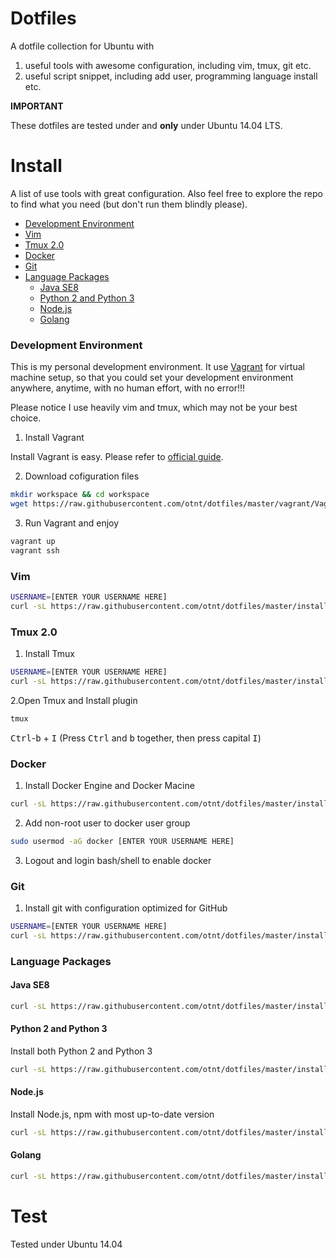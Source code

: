 # Dotfiles

A dotfile collection for Ubuntu with

1. useful tools with awesome configuration, including vim, tmux, git etc.
2. useful script snippet, including add user, programming language install etc.

**IMPORTANT**

These dotfiles are tested under and **only** under Ubuntu 14.04 LTS.

# Install

A list of use tools with great configuration. Also feel free to explore the repo to find what you need (but don't run them blindly please).

* [Development Environment](#development-environment)
* [Vim](#vim)
* [Tmux 2.0](#tmux-20)
* [Docker](#docker)
* [Git](#git)
* [Language Packages](#language-packages)
  * [Java SE8](#java-se8)
  * [Python 2 and Python 3](#python-2-and-python-3)
  * [Node.js](#nodejs)
  * [Golang](#golang)

### Development Environment

This is my personal development environment. It use [Vagrant](https://www.vagrantup.com/) for virtual machine setup, so that you could set your development environment anywhere, anytime, with no human effort, with no error!!!

Please notice I use heavily vim and tmux, which may not be your best choice.

1. Install Vagrant

Install Vagrant is easy. Please refer to [official guide](https://www.vagrantup.com/).

2. Download cofiguration files

```Bash
mkdir workspace && cd workspace
wget https://raw.githubusercontent.com/otnt/dotfiles/master/vagrant/Vagrantfile https://raw.githubusercontent.com/otnt/dotfiles/master/vagrant/bootstrap.sh
```

3. Run Vagrant and enjoy

```Bash
vagrant up
vagrant ssh
```

### Vim

``` Bash
USERNAME=[ENTER YOUR USERNAME HERE]
curl -sL https://raw.githubusercontent.com/otnt/dotfiles/master/install/vim.sh | sed -e "s/ubuntu/$USERNAME/g" | sudo /bin/bash
```

### Tmux 2.0

1. Install Tmux

```Bash
USERNAME=[ENTER YOUR USERNAME HERE]
curl -sL https://raw.githubusercontent.com/otnt/dotfiles/master/install/tmux.sh | sed -e "s/ubuntu/$USERNAME/g" | sudo /bin/bash
```

2.Open Tmux and Install plugin

```Bash
tmux
```
<kbd>Ctrl</kbd>-<kbd>b</kbd> + <kbd>I</kbd>  (Press <kbd>Ctrl</kbd> and <kbd>b</kbd> together, then press capital <kbd>I</kbd>)

### Docker

1. Install Docker Engine and Docker Macine

```Bash
curl -sL https://raw.githubusercontent.com/otnt/dotfiles/master/install/docker.sh | sudo /bin/bash
```

2. Add non-root user to docker user group

```Bash
sudo usermod -aG docker [ENTER YOUR USERNAME HERE]
```

3. Logout and login bash/shell to enable docker

### Git

1. Install git with configuration optimized for GitHub

```Bash
USERNAME=[ENTER YOUR USERNAME HERE]
curl -sL https://raw.githubusercontent.com/otnt/dotfiles/master/install/git.sh | sed -e "s/ubuntu/$USERNAME/g" | sudo /bin/bash
```

### Language Packages

#### Java SE8

```Bash
curl -sL https://raw.githubusercontent.com/otnt/dotfiles/master/install/java.sh | sudo /bin/bash
```

#### Python 2 and Python 3

Install both Python 2 and Python 3

```Bash
curl -sL https://raw.githubusercontent.com/otnt/dotfiles/master/install/python.sh | sudo /bin/bash
```

#### Node.js

Install Node.js, npm with most up-to-date version

```Bash
curl -sL https://raw.githubusercontent.com/otnt/dotfiles/master/install/node.sh | sudo /bin/bash
```

#### Golang

```Bash
curl -sL https://raw.githubusercontent.com/otnt/dotfiles/master/install/golang.sh | sudo /bin/bash
```

# Test

Tested under Ubuntu 14.04
